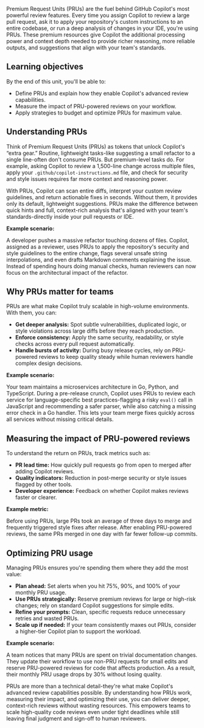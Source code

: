 Premium Request Units (PRUs) are the fuel behind GitHub Copilot's most powerful review features. Every time you assign Copilot to review a large pull request, ask it to apply your repository's custom instructions to an entire codebase, or run a deep analysis of changes in your IDE, you're using PRUs. These premium resources give Copilot the additional processing power and context depth needed to provide richer reasoning, more reliable outputs, and suggestions that align with your team's standards.

## Learning objectives

By the end of this unit, you'll be able to:

- Define PRUs and explain how they enable Copilot's advanced review capabilities.
- Measure the impact of PRU-powered reviews on your workflow.
- Apply strategies to budget and optimize PRUs for maximum value.

## Understanding PRUs

Think of Premium Request Units (PRUs) as tokens that unlock Copilot's “extra gear.” Routine, lightweight tasks-like suggesting a small refactor to a single line-often don't consume PRUs. But premium-level tasks do. For example, asking Copilot to review a 1,500-line change across multiple files, apply your `.github/copilot-instructions.md` file, and check for security and style issues requires far more context and reasoning power.

With PRUs, Copilot can scan entire diffs, interpret your custom review guidelines, and return actionable fixes in seconds. Without them, it provides only its default, lightweight suggestions. PRUs make the difference between quick hints and full, context-rich analysis that's aligned with your team's standards-directly inside your pull requests or IDE.

**Example scenario:**

A developer pushes a massive refactor touching dozens of files. Copilot, assigned as a reviewer, uses PRUs to apply the repository's security and style guidelines to the entire change, flags several unsafe string interpolations, and even drafts Markdown comments explaining the issue. Instead of spending hours doing manual checks, human reviewers can now focus on the architectural impact of the refactor.


## Why PRUs matter for teams

PRUs are what make Copilot truly scalable in high-volume environments. With them, you can:

- **Get deeper analysis:** Spot subtle vulnerabilities, duplicated logic, or style violations across large diffs before they reach production.
- **Enforce consistency:** Apply the same security, readability, or style checks across every pull request automatically.
- **Handle bursts of activity:** During busy release cycles, rely on PRU-powered reviews to keep quality steady while human reviewers handle complex design decisions.
 
**Example scenario:**

Your team maintains a microservices architecture in Go, Python, and TypeScript. During a pre-release crunch, Copilot uses PRUs to review each service for language-specific best practices-flagging a risky `eval()` call in JavaScript and recommending a safer parser, while also catching a missing error check in a Go handler. This lets your team merge fixes quickly across all services without missing critical details.


## Measuring the impact of PRU-powered reviews

To understand the return on PRUs, track metrics such as:

- **PR lead time:** How quickly pull requests go from open to merged after adding Copilot reviews.
- **Quality indicators:** Reduction in post-merge security or style issues flagged by other tools.
- **Developer experience:** Feedback on whether Copilot makes reviews faster or clearer.

**Example metric:**

Before using PRUs, large PRs took an average of three days to merge and frequently triggered style fixes after release. After enabling PRU-powered reviews, the same PRs merged in one day with far fewer follow-up commits.

## Optimizing PRU usage

Managing PRUs ensures you're spending them where they add the most value:

- **Plan ahead:** Set alerts when you hit 75%, 90%, and 100% of your monthly PRU usage.
- **Use PRUs strategically:** Reserve premium reviews for large or high-risk changes; rely on standard Copilot suggestions for simple edits.
- **Refine your prompts:** Clean, specific requests reduce unnecessary retries and wasted PRUs.
- **Scale up if needed:** If your team consistently maxes out PRUs, consider a higher-tier Copilot plan to support the workload.

**Example scenario:**

A team notices that many PRUs are spent on trivial documentation changes. They update their workflow to use non-PRU requests for small edits and reserve PRU-powered reviews for code that affects production. As a result, their monthly PRU usage drops by 30% without losing quality.

PRUs are more than a technical detail-they're what make Copilot's advanced review capabilities possible. By understanding how PRUs work, measuring their impact, and optimizing their use, you can deliver deeper, context-rich reviews without wasting resources. This empowers teams to scale high-quality code reviews even under tight deadlines while still leaving final judgment and sign-off to human reviewers.